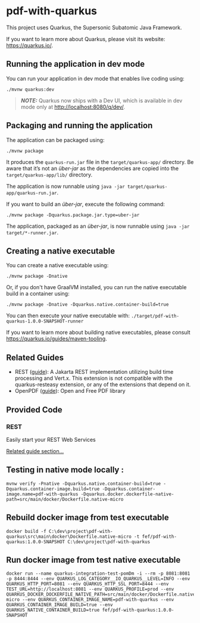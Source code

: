 # pdf-with-quarkus

This project uses Quarkus, the Supersonic Subatomic Java Framework.

If you want to learn more about Quarkus, please visit its website: <https://quarkus.io/>.

## Running the application in dev mode

You can run your application in dev mode that enables live coding using:

```shell script
./mvnw quarkus:dev
```

> **_NOTE:_**  Quarkus now ships with a Dev UI, which is available in dev mode only at <http://localhost:8080/q/dev/>.

## Packaging and running the application

The application can be packaged using:

```shell script
./mvnw package
```

It produces the `quarkus-run.jar` file in the `target/quarkus-app/` directory.
Be aware that it’s not an _über-jar_ as the dependencies are copied into the `target/quarkus-app/lib/` directory.

The application is now runnable using `java -jar target/quarkus-app/quarkus-run.jar`.

If you want to build an _über-jar_, execute the following command:

```shell script
./mvnw package -Dquarkus.package.jar.type=uber-jar
```

The application, packaged as an _über-jar_, is now runnable using `java -jar target/*-runner.jar`.

## Creating a native executable

You can create a native executable using:

```shell script
./mvnw package -Dnative
```

Or, if you don't have GraalVM installed, you can run the native executable build in a container using:

```shell script
./mvnw package -Dnative -Dquarkus.native.container-build=true
```

You can then execute your native executable with: `./target/pdf-with-quarkus-1.0.0-SNAPSHOT-runner`

If you want to learn more about building native executables, please consult <https://quarkus.io/guides/maven-tooling>.

## Related Guides

- REST ([guide](https://quarkus.io/guides/rest)): A Jakarta REST implementation utilizing build time processing and Vert.x. This extension is not compatible with the quarkus-resteasy extension, or any of the extensions that depend on it.
- OpenPDF ([guide](https://quarkiverse.github.io/quarkiverse-docs/quarkus-itext/dev/)): Open and Free PDF library

## Provided Code

### REST

Easily start your REST Web Services

[Related guide section...](https://quarkus.io/guides/getting-started-reactive#reactive-jax-rs-resources)

## Testing in native mode locally :

```shell 
mvnw verify -Pnative -Dquarkus.native.container-build=true -Dquarkus.container-image.build=true -Dquarkus.container-image.name=pdf-with-quarkus -Dquarkus.docker.dockerfile-native-path=src/main/docker/Dockerfile.native-micro
```

## Rebuild docker image from test executable

```shell 
docker build -f C:\dev\project\pdf-with-quarkus\src\main\docker\Dockerfile.native-micro -t fef/pdf-with-quarkus:1.0.0-SNAPSHOT C:\dev\project\pdf-with-quarkus
```

## Run docker image from test native executable

```shell 
docker run --name quarkus-integration-test-pomDm -i --rm -p 8081:8081 -p 8444:8444 --env QUARKUS_LOG_CATEGORY__IO_QUARKUS__LEVEL=INFO --env QUARKUS_HTTP_PORT=8081 --env QUARKUS_HTTP_SSL_PORT=8444 --env TEST_URL=http://localhost:8081 --env QUARKUS_PROFILE=prod --env QUARKUS_DOCKER_DOCKERFILE_NATIVE_PATH=src/main/docker/Dockerfile.native-micro --env QUARKUS_CONTAINER_IMAGE_NAME=pdf-with-quarkus --env QUARKUS_CONTAINER_IMAGE_BUILD=true --env QUARKUS_NATIVE_CONTAINER_BUILD=true fef/pdf-with-quarkus:1.0.0-SNAPSHOT
```
